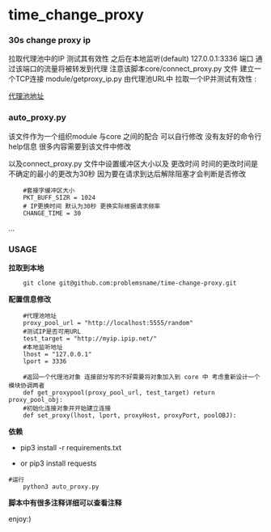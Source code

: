 # time_change_proxy

### 30s change proxy ip

拉取代理池中的IP 测试其有效性 之后在本地监听(default) 127.0.0.1:3336 端口
通过该端口的流量将被转发到代理
注意该脚本core/connect_proxy.py 文件 建立一个TCP连接 
module/getproxy_ip.py 由代理池URL中 拉取一个IP并测试有效性 :

[代理池地址](https://github.com/Python3WebSpider/ProxyPool)


### auto_proxy.py

该文件作为一个组织module 与core 之间的配合
可以自行修改 没有友好的命令行help信息 
很多内容需要到该文件中修改 

以及connect_proxy.py 文件中设置缓冲区大小以及 更改时间
时间的更改时间是不确定的最小的更改为30秒 因为要在请求到达后解除阻塞才会判断是否修改

```
    #套接字缓冲区大小
    PKT_BUFF_SIZR = 1024 
    # IP更换时间 默认为30秒 更换实际根据请求频率
    CHANGE_TIME = 30

```


...

### USAGE 

**拉取到本地**

```
    git clone git@github.com:problemsname/time-change-proxy.git
```

**配置信息修改**

```
    #代理池地址
    proxy_pool_url = "http://localhost:5555/random"
    #测试IP是否可用URL 
    test_target = "http://myip.ipip.net/"
    #本地监听地址
    lhost = "127.0.0.1"
    lport = 3336
    
    #返回一个代理池对象 连接部分写的不好需要将对象加入到 core 中 考虑重新设计一个模块协调两者
    def get_proxypool(proxy_pool_url, test_target) return proxy_pool_obj:
    #初始化连接对象并开始建立连接
    def set_proxy(lhost, lport, proxyHost, proxyPort, poolOBJ):
```

**依赖**


- pip3 install -r requirements.txt

- or pip3 install requests 

```
#运行
    python3 auto_proxy.py
```
 
**脚本中有很多注释详细可以查看注释**


enjoy:)

